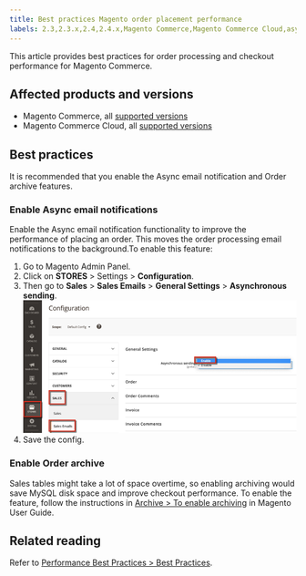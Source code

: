 ```yaml
---
title: Best practices Magento order placement performance
labels: 2.3,2.3.x,2.4,2.4.x,Magento Commerce,Magento Commerce Cloud,asynchronous sending,best practices,email,orders,performance,archive
---
```


This article provides best practices for order processing and checkout performance for Magento Commerce.

## Affected products and versions

* Magento Commerce, all [supported versions](https://magento.com/sites/default/files/magento-software-lifecycle-policy.pdf)  
* Magento Commerce Cloud, all [supported versions](https://magento.com/sites/default/files/magento-software-lifecycle-policy.pdf) 

## Best practices

It is recommended that you enable the Async email notification and Order archive features.

### Enable Async email notifications

Enable the Async email notification functionality to improve the performance of placing an order. This moves the order processing email notifications to the background.To enable this feature:

1. Go to Magento Admin Panel.
1. Click on **STORES** > Settings > **Configuration**.
1. Then go to **Sales** > **Sales Emails** > **General Settings** > **Asynchronous sending**.    ![asynchronous_sales_emails_magento_2.4.1.png](assets/asynchronous_sales_emails_magento_2.4.1.png)    
1. Save the config.

### Enable Order archive

Sales tables might take a lot of space overtime, so enabling archiving would save MySQL disk space and improve checkout performance.
To enable the feature, follow the instructions in [Archive > To enable archiving](https://docs.magento.com/user-guide/sales/order-archive.html#to-enable-archiving) in Magento User Guide.

## Related reading

Refer to [Performance Best Practices > 
Best Practices](https://devdocs.magento.com/guides/v2.4/performance-best-practices/configuration.html#asynchronous-email-notifications).

